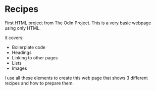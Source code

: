# Recipes
First HTML project from The Odin Project. This is a very basic webpage using only HTML.

It covers:
* Boilerplate code
* Headings
* Linking to other pages
* Lists
* Images

I use all these elements to create this web page that shows 3 different recipes and how to prepare them.
